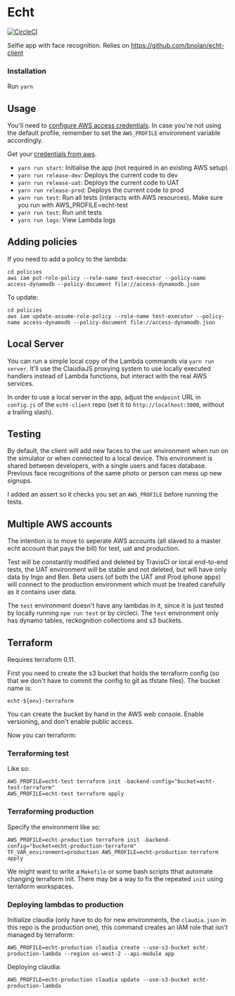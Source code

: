 # Echt

[![CircleCI](https://circleci.com/gh/bnolan/echt-server.svg?style=svg&circle-token=c21a0d12bacd0d145ec76336424d901e163d7123)](https://circleci.com/gh/bnolan/echt-server)

Selfie app with face recognition.
Relies on https://github.com/bnolan/echt-client

### Installation

Run `yarn`

## Usage

You'll need to [configure AWS access credentials](https://claudiajs.com/tutorials/installing.html). In case you're not using the default profile,
remember to set the `AWS_PROFILE` environment variable accordingly.

Get your [credentials from aws](https://942514019561.signin.aws.amazon.com/console).

 * `yarn run start`: Initialise the app (not required in an existing AWS setup)
 * `yarn run release-dev`: Deploys the current code to dev
 * `yarn run release-uat`: Deploys the current code to UAT
 * `yarn run release-prod`: Deploys the current code to prod
 * `yarn run test`: Run all tests (interacts with AWS resources). Make sure you run with AWS_PROFILE=echt-test
 * `yarn run test`: Run unit tests
 * `yarn run logs`: View Lambda logs

## Adding policies

If you need to add a policy to the lambda:

    cd policies
    aws iam put-role-policy --role-name test-executor --policy-name access-dynamodb --policy-document file://access-dynamodb.json

To update:

    cd policies
    aws iam update-assume-role-policy --role-name test-executor --policy-name access-dynamodb --policy-document file://access-dynamodb.json

## Local Server

You can run a simple local copy of the Lambda commands via `yarn run server`.
It'll use the ClaudiaJS proxying system to use locally executed handlers
instead of Lambda functions, but interact with the real AWS services.

In order to use a local server in the app, adjust the `endpoint` URL in `config.js`
of the `echt-client` repo (set it to `http://localhost:3000`, without a trailing slash).

## Testing

By default, the client will add new faces to the `uat` environment when run on the simulator
or when connected to a local device. This environment is shared between developers,
with a single users and faces database. Previous face recognitions of the same
photo or person can mess up new signups.

I added an assert so it checks you set an `AWS_PROFILE` before running the tests.
  
## Multiple AWS accounts
 
The intention is to move to seperate AWS accounts (all slaved to a master echt
account that pays the bill) for test, uat and production.

Test will be constantly modified and deleted by TravisCI or local end-to-end tests,
the UAT environment will be stable and not deleted, but will have only data by
Ingo and Ben. Beta users (of both the UAT and Prod iphone apps) will connect
to the production environment which must be treated carefully as it contains user
data.

The `test` environment doesn't have any lambdas in it, since it is just tested by
locally running `npm run test` or by circleci. The `test` environment only has
dynamo tables, reckognition collections and s3 buckets.

## Terraform

Requires terraform 0.11.

First you need to create the s3 bucket that holds the terraform config (so that
we don't have to commit the config to git as tfstate files). The bucket name is:

    echt-${env}-terraform

You can create the bucket by hand in the AWS web console. Enable versioning, and
don't enable public access.

Now you can terraform:

### Terraforming test

Like so:

    AWS_PROFILE=echt-test terraform init -backend-config="bucket=echt-test-terraform"
    AWS_PROFILE=echt-test terraform apply

### Terraforming production

Specify the environment like so:

    AWS_PROFILE=echt-production terraform init -backend-config="bucket=echt-production-terraform"
    TF_VAR_environment=production AWS_PROFILE=echt-production terraform apply

We might want to write a `Makefile` or some bash scripts tthat automate changing terraform 
init. There may be a way to fix the repeated `init` using terraform workspaces.

### Deploying lambdas to production

Initialize claudia (only have to do for new environments, the `claudia.json` in this
repo is the production one), this command creates an IAM role that isn't managed by
terraform:

    AWS_PROFILE=echt-production claudia create --use-s3-bucket echt-production-lambda --region us-west-2 --api-module app

Deploying claudia:

    AWS_PROFILE=echt-production claudia update --use-s3-bucket echt-production-lambda
